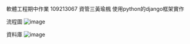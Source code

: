 軟體工程期中作業
109213067 資管三黃瑜楓
使用python的django框架實作

流程圖
![image](https://user-images.githubusercontent.com/104426729/199026785-1c04ce11-f3f7-434c-953e-4a3f8db90258.png)

資料庫
![image](https://user-images.githubusercontent.com/104426729/199026827-d94a31d5-abba-4650-80f8-f47cc580d960.png)
